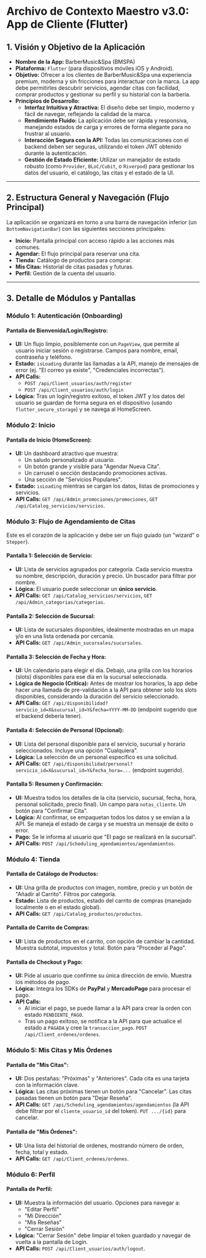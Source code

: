 # Archivo de Contexto Maestro v3.0: App de Cliente (Flutter)

## 1. Visión y Objetivo de la Aplicación

- **Nombre de la App:** BarberMusic&Spa (BMSPA)
- **Plataforma:** `Flutter` (para dispositivos móviles iOS y Android).
- **Objetivo:** Ofrecer a los clientes de BarberMusic&Spa una experiencia premium, moderna y sin fricciones para interactuar con la marca. La app debe permitirles descubrir servicios, agendar citas con facilidad, comprar productos y gestionar su perfil y su historial con la barbería.
- **Principios de Desarrollo:**
    - **Interfaz Intuitiva y Atractiva:** El diseño debe ser limpio, moderno y fácil de navegar, reflejando la calidad de la marca.
    - **Rendimiento Fluido:** La aplicación debe ser rápida y responsiva, manejando estados de carga y errores de forma elegante para no frustrar al usuario.
    - **Interacción Segura con la API:** Todas las comunicaciones con el backend deben ser seguras, utilizando el token JWT obtenido durante la autenticación.
    - **Gestión de Estado Eficiente:** Utilizar un manejador de estado robusto (como `Provider`, `BLoC/Cubit`, o `Riverpod`) para gestionar los datos del usuario, el catálogo, las citas y el estado de la UI.

---

## 2. Estructura General y Navegación (Flujo Principal)

La aplicación se organizará en torno a una barra de navegación inferior (un `BottomNavigationBar`) con las siguientes secciones principales:

- **Inicio:** Pantalla principal con acceso rápido a las acciones más comunes.
- **Agendar:** El flujo principal para reservar una cita.
- **Tienda:** Catálogo de productos para comprar.
- **Mis Citas:** Historial de citas pasadas y futuras.
- **Perfil:** Gestión de la cuenta del usuario.

---

## 3. Detalle de Módulos y Pantallas

### Módulo 1: Autenticación (Onboarding)

#### Pantalla de Bienvenida/Login/Registro:
- **UI:** Un flujo limpio, posiblemente con un `PageView`, que permite al usuario iniciar sesión o registrarse. Campos para nombre, email, contraseña y teléfono.
- **Estado:** `isLoading` durante las llamadas a la API, manejo de mensajes de error (ej. "El correo ya existe", "Credenciales incorrectas").
- **API Calls:**
    - `POST /api/Client_usuarios/auth/register`
    - `POST /api/Client_usuarios/auth/login`
- **Lógica:** Tras un login/registro exitoso, el token JWT y los datos del usuario se guardan de forma segura en el dispositivo (usando `flutter_secure_storage`) y se navega al HomeScreen.

### Módulo 2: Inicio

#### Pantalla de Inicio (HomeScreen):
- **UI:** Un dashboard atractivo que muestra:
    - Un saludo personalizado al usuario.
    - Un botón grande y visible para "Agendar Nueva Cita".
    - Un carrusel o sección destacando promociones activas.
    - Una sección de "Servicios Populares".
- **Estado:** `isLoading` mientras se cargan los datos, listas de promociones y servicios.
- **API Calls:** `GET /api/Admin_promociones/promociones`, `GET /api/Catalog_servicios/servicios`.

### Módulo 3: Flujo de Agendamiento de Citas
Este es el corazón de la aplicación y debe ser un flujo guiado (un "wizard" o `Stepper`).

#### Pantalla 1: Selección de Servicio:
- **UI:** Lista de servicios agrupados por categoría. Cada servicio muestra su nombre, descripción, duración y precio. Un buscador para filtrar por nombre.
- **Lógica:** El usuario puede seleccionar un **único servicio**.
- **API Calls:** `GET /api/Catalog_servicios/servicios`, `GET /api/Admin_categorias/categorias`.

#### Pantalla 2: Selección de Sucursal:
- **UI:** Lista de sucursales disponibles, idealmente mostradas en un mapa y/o en una lista ordenada por cercanía.
- **API Calls:** `GET /api/Admin_sucursales/sucursales`.

#### Pantalla 3: Selección de Fecha y Hora:
- **UI:** Un calendario para elegir el día. Debajo, una grilla con los horarios (slots) disponibles para ese día en la sucursal seleccionada.
- **Lógica de Negocio (Crítica):** Antes de mostrar los horarios, la app debe hacer una llamada de pre-validación a la API para obtener solo los slots disponibles, considerando la duración del servicio seleccionado.
- **API Calls:** `GET /api/disponibilidad?servicio_id=X&sucursal_id=Y&fecha=YYYY-MM-DD` (endpoint sugerido que el backend debería tener).

#### Pantalla 4: Selección de Personal (Opcional):
- **UI:** Lista del personal disponible para el servicio, sucursal y horario seleccionados. Incluye una opción "Cualquiera".
- **Lógica:** La selección de un personal específico es una solicitud.
- **API Calls:** `GET /api/disponibilidad/personal?servicio_id=X&sucursal_id=Y&fecha_hora=...` (endpoint sugerido).

#### Pantalla 5: Resumen y Confirmación:
- **UI:** Muestra todos los detalles de la cita (servicio, sucursal, fecha, hora, personal solicitado, precio final). Un campo para `notas_cliente`. Un botón para "Confirmar Cita".
- **Lógica:** Al confirmar, se empaquetan todos los datos y se envían a la API. Se maneja el estado de carga y se muestra un mensaje de éxito o error.
- **Pago:** Se le informa al usuario que "El pago se realizará en la sucursal".
- **API Calls:** `POST /api/Scheduling_agendamientos/agendamientos`.

### Módulo 4: Tienda

#### Pantalla de Catálogo de Productos:
- **UI:** Una grilla de productos con imagen, nombre, precio y un botón de "Añadir al Carrito". Filtros por categoría.
- **Estado:** Lista de productos, estado del carrito de compras (manejado localmente o en el estado global).
- **API Calls:** `GET /api/Catalog_productos/productos`.

#### Pantalla de Carrito de Compras:
- **UI:** Lista de productos en el carrito, con opción de cambiar la cantidad. Muestra subtotal, impuestos y total. Botón para "Proceder al Pago".

#### Pantalla de Checkout y Pago:
- **UI:** Pide al usuario que confirme su única dirección de envío. Muestra los métodos de pago.
- **Lógica:** Integra los SDKs de **PayPal** y **MercadoPago** para procesar el pago.
- **API Calls:**
    - Al iniciar el pago, se puede llamar a la API para crear la orden con estado `PENDIENTE_PAGO`.
    - Tras un pago exitoso, se notifica a la API para que actualice el estado a `PAGADA` y cree la `transaccion_pago`. `POST /api/Client_ordenes/ordenes`.

### Módulo 5: Mis Citas y Mis Órdenes

#### Pantalla de "Mis Citas":
- **UI:** Dos pestañas: "Próximas" y "Anteriores". Cada cita es una tarjeta con la información clave.
- **Lógica:** Las citas próximas tienen un botón para "Cancelar". Las citas pasadas tienen un botón para "Dejar Reseña".
- **API Calls:** `GET /api/Scheduling_agendamientos/agendamientos` (la API debe filtrar por el `cliente_usuario_id` del token). `PUT .../{id}` para cancelar.

#### Pantalla de "Mis Órdenes":
- **UI:** Una lista del historial de ordenes, mostrando número de orden, fecha, total y estado.
- **API Calls:** `GET /api/Client_ordenes/ordenes`.

### Módulo 6: Perfil

#### Pantalla de Perfil:
- **UI:** Muestra la información del usuario. Opciones para navegar a:
    - "Editar Perfil"
    - "Mi Dirección"
    - "Mis Reseñas"
    - "Cerrar Sesión"
- **Lógica:** "Cerrar Sesión" debe limpiar el token guardado y navegar de vuelta a la pantalla de Login.
- **API Calls:** `POST /api/Client_usuarios/auth/logout`.